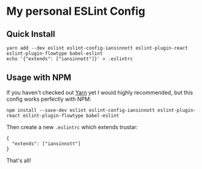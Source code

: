 # My personal ESLint Config

## Quick Install

```
yarn add --dev eslint eslint-config-iansinnott eslint-plugin-react eslint-plugin-flowtype babel-eslint
echo '{"extends": ["iansinnott"]}' > .eslintrc
```

## Usage with NPM

If you haven't checked out [Yarn][] yet I would highly recommended, but this config works perfectly with NPM:

```
npm install --save-dev eslint eslint-config-iansinnott eslint-plugin-react eslint-plugin-flowtype babel-eslint
```

Then create a new `.eslintrc` which extends trustar:

```
{
  "extends": ["iansinnott"]
}
```

That's all!

[Yarn]: https://yarnpkg.com/
